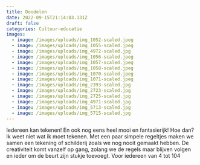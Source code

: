 ```yaml
---
title: Doodelen
date: 2022-09-15T21:14:03.131Z
draft: false
categories: Cultuur-educatie
images:
  - image: /images/uploads/img_1052-scaled.jpeg
  - image: /images/uploads/img_1055-scaled.jpeg
  - image: /images/uploads/img_4972-scaled.jpg
  - image: /images/uploads/img_1056-scaled.jpeg
  - image: /images/uploads/img_1057-scaled.jpeg
  - image: /images/uploads/img_1058-scaled.jpeg
  - image: /images/uploads/img_1070-scaled.jpeg
  - image: /images/uploads/img_1071-scaled.jpeg
  - image: /images/uploads/img_2393-scaled.jpg
  - image: /images/uploads/img_2723-scaled.jpg
  - image: /images/uploads/img_2725-scaled.jpg
  - image: /images/uploads/img_4971-scaled.jpg
  - image: /images/uploads/img_5713-scaled.jpg
  - image: /images/uploads/img_5715-scaled.jpg
---
```

Iedereen kan tekenen! En ook nog eens heel mooi en fantasierijk! Hoe dan? Ik weet niet wat ik moet tekenen. Met een paar simpele regeltjes maken we samen een tekening of schilderij zoals we nog nooit gemaakt hebben. De creativiteit komt vanzelf op gang, zolang we de regels maar blijven volgen en ieder om de beurt zijn stukje toevoegt. Voor iedereen van 4 tot 104